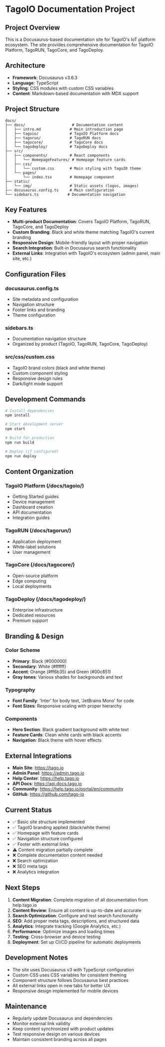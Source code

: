 # TagoIO Documentation Project

## Project Overview
This is a Docusaurus-based documentation site for TagoIO's IoT platform ecosystem. The site provides comprehensive documentation for TagoIO Platform, TagoRUN, TagoCore, and TagoDeploy.

## Architecture
- **Framework**: Docusaurus v3.6.3
- **Language**: TypeScript
- **Styling**: CSS modules with custom CSS variables
- **Content**: Markdown-based documentation with MDX support

## Project Structure
```
docs/
├── docs/                     # Documentation content
│   ├── intro.md             # Main introduction page
│   ├── tagoio/              # TagoIO Platform docs
│   ├── tagorun/             # TagoRUN docs
│   ├── tagocore/            # TagoCore docs
│   └── tagodeploy/          # TagoDeploy docs
├── src/
│   ├── components/          # React components
│   │   └── HomepageFeatures/ # Homepage feature cards
│   ├── css/
│   │   └── custom.css       # Main styling with TagoIO theme
│   └── pages/
│       └── index.tsx        # Homepage component
├── static/
│   └── img/                 # Static assets (logos, images)
├── docusaurus.config.ts     # Main configuration
└── sidebars.ts             # Documentation navigation
```

## Key Features
- **Multi-product Documentation**: Covers TagoIO Platform, TagoRUN, TagoCore, and TagoDeploy
- **Custom Branding**: Black and white theme matching TagoIO's current branding
- **Responsive Design**: Mobile-friendly layout with proper navigation
- **Search Integration**: Built-in Docusaurus search functionality
- **External Links**: Integration with TagoIO's ecosystem (admin panel, main site, etc.)

## Configuration Files

### docusaurus.config.ts
- Site metadata and configuration
- Navigation structure
- Footer links and branding
- Theme configuration

### sidebars.ts
- Documentation navigation structure
- Organized by product (TagoIO, TagoRUN, TagoCore, TagoDeploy)

### src/css/custom.css
- TagoIO brand colors (black and white theme)
- Custom component styling
- Responsive design rules
- Dark/light mode support

## Development Commands
```bash
# Install dependencies
npm install

# Start development server
npm start

# Build for production
npm run build

# Deploy (if configured)
npm run deploy
```

## Content Organization

### TagoIO Platform (/docs/tagoio/)
- Getting Started guides
- Device management
- Dashboard creation
- API documentation
- Integration guides

### TagoRUN (/docs/tagorun/)
- Application deployment
- White-label solutions
- User management

### TagoCore (/docs/tagocore/)
- Open-source platform
- Edge computing
- Local deployments

### TagoDeploy (/docs/tagodeploy/)
- Enterprise infrastructure
- Dedicated resources
- Premium support

## Branding & Design

### Color Scheme
- **Primary**: Black (#000000)
- **Secondary**: White (#ffffff)
- **Accent**: Orange (#ff6b35) and Green (#00c851)
- **Gray tones**: Various shades for backgrounds and text

### Typography
- **Font Family**: 'Inter' for body text, 'JetBrains Mono' for code
- **Font Sizes**: Responsive scaling with proper hierarchy

### Components
- **Hero Section**: Black gradient background with white text
- **Feature Cards**: Clean white cards with black accents
- **Navigation**: Black theme with hover effects

## External Integrations
- **Main Site**: https://tago.io
- **Admin Panel**: https://admin.tago.io
- **Help Center**: https://help.tago.io
- **API Docs**: https://api.docs.tago.io
- **Community**: https://help.tago.io/portal/en/community
- **GitHub**: https://github.com/tago-io

## Current Status
- ✅ Basic site structure implemented
- ✅ TagoIO branding applied (black/white theme)
- ✅ Homepage with feature cards
- ✅ Navigation structure configured
- ✅ Footer with external links
- ⚠️ Content migration partially complete
- ❌ Complete documentation content needed
- ❌ Search optimization
- ❌ SEO meta tags
- ❌ Analytics integration

## Next Steps
1. **Content Migration**: Complete migration of all documentation from help.tago.io
2. **Content Review**: Ensure all content is up-to-date and accurate
3. **Search Optimization**: Configure and test search functionality
4. **SEO**: Add proper meta tags, descriptions, and structured data
5. **Analytics**: Integrate tracking (Google Analytics, etc.)
6. **Performance**: Optimize images and loading times
7. **Testing**: Cross-browser and device testing
8. **Deployment**: Set up CI/CD pipeline for automatic deployments

## Development Notes
- The site uses Docusaurus v3 with TypeScript configuration
- Custom CSS uses CSS variables for consistent theming
- Component structure follows Docusaurus best practices
- All external links open in new tabs for better UX
- Responsive design implemented for mobile devices

## Maintenance
- Regularly update Docusaurus and dependencies
- Monitor external link validity
- Keep content synchronized with product updates
- Test responsive design on various devices
- Maintain consistent branding across all pages